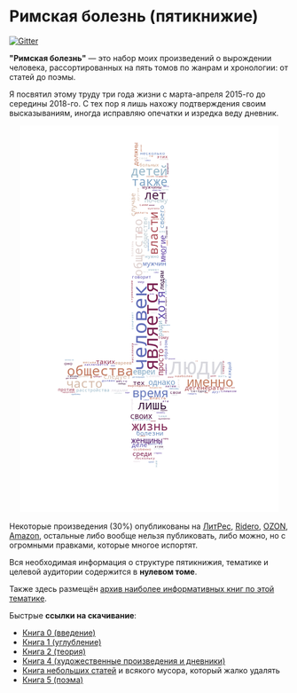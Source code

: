 # Римская болезнь (пятикнижие)

[![Gitter](https://badges.gitter.im/RomanDisease/community.svg)](https://gitter.im/RomanDisease/community?utm_source=badge&utm_medium=badge&utm_campaign=pr-badge)

**"Римская болезнь"** — это набор моих произведений о вырождении человека, рассортированных на пять томов по жанрам и хронологии: от статей до поэмы.

Я посвятил этому труду три года жизни с марта-апреля 2015-го до середины 2018-го. С тех пор я лишь нахожу подтверждения своим высказываниям, иногда исправляю опечатки и изредка веду дневник.

<p align="center">
  <img src="https://github.com/PasaOpasen/RomanDisease2/blob/master/Statistics/wordcloud/cloud.png" />
</p>


Некоторые произведения (30%) опубликованы на [ЛитРес](https://www.litres.ru/demetriy-paskal/), [Ridero](https://ridero.ru/books/catalog/?author=Деметрий+Паскаль), [OZON](https://www.ozon.ru/category/knigi-16500/?from_global=true&text=Деметрий+Паскаль), [Amazon](https://www.amazon.com/s?i=digital-text&rh=p_27%3AПаскаль+Деметрий&s=relevancerank&text=Паскаль+Деметрий&ref=dp_byline_sr_ebooks_1), остальные либо вообще нельзя публиковать, либо можно, но с огромными правками, которые многое испортят.

Вся необходимая информация о структуре пятикнижия, тематике и целевой аудитории содержится в **нулевом томе**.

Также здесь размещён [архив наиболее информативных книг по этой тематике](https://github.com/PasaOpasen/RomanDisease/tree/master/ДЕГЕНЕРАЛОГИЯ%20И%20СВЯЗАННОЕ%20С%20НЕЙ).

Быстрые **ссылки на скачивание**:
* [Книга 0 (введение)](https://github.com/PasaOpasen/RomanDisease/raw/master/0-%D0%A0%D0%B8%D0%BC%D1%81%D0%BA%D0%B0%D1%8F%20%D0%B1%D0%BE%D0%BB%D1%A3%D0%B7%D0%BD%D1%8C.%20%D0%9A%D0%9D%D0%98%D0%93%D0%90%20%D0%9D%D0%9E%D0%9B%D0%AC.pdf)
* [Книга 1 (углубление)](https://github.com/PasaOpasen/RomanDisease/raw/master/1-%D0%A0%D0%B8%D0%BC%D1%81%D0%BA%D0%B0%D1%8F%20%D0%B1%D0%BE%D0%BB%D1%A3%D0%B7%D0%BD%D1%8C.%20%D0%9A%D0%9D%D0%98%D0%93%D0%90%20%D0%9F%D0%95%D0%A0%D0%92%D0%90%D0%AF.pdf)
* [Книга 2 (теория)](https://github.com/PasaOpasen/RomanDisease/raw/master/2-%D0%A0%D0%B8%D0%BC%D1%81%D0%BA%D0%B0%D1%8F%20%D0%B1%D0%BE%D0%BB%D1%A3%D0%B7%D0%BD%D1%8C.%20%D0%9A%D0%9D%D0%98%D0%93%D0%90%20%D0%92%D0%A2%D0%9E%D0%A0%D0%90%D0%AF.pdf)
* [Книга 4 (художественные произведения и дневники)](https://github.com/PasaOpasen/RomanDisease/raw/master/4-%D0%A0%D0%B8%D0%BC%D1%81%D0%BA%D0%B0%D1%8F%20%D0%B1%D0%BE%D0%BB%D1%A3%D0%B7%D0%BD%D1%8C.%20%D0%A7%D0%95%D0%A2%D0%92%D0%81%D0%A0%D0%A2%D0%90%D0%AF%20%D0%9A%D0%9D%D0%98%D0%93%D0%90.pdf)
* [Книга небольших статей](https://github.com/PasaOpasen/RomanDisease/raw/master/5--%D0%A0%D0%B8%D0%BC%D1%81%D0%BA%D0%B0%D1%8F%20%D0%B1%D0%BE%D0%BB%D1%A3%D0%B7%D0%BD%D1%8C.%20%D0%9A%D0%9D%D0%98%D0%93%D0%90%20%D0%9C%D0%90%D0%A2%D0%95%D0%A0%D0%98%D0%90%D0%9B%D0%9E%D0%92.pdf) и всякого мусора, который жалко удалять
* [Книга 5 (поэма)](https://github.com/PasaOpasen/RomanDisease/raw/master/5-%D0%A0%D0%B8%D0%BC%D1%81%D0%BA%D0%B0%D1%8F%20%D0%B1%D0%BE%D0%BB%D1%A3%D0%B7%D0%BD%D1%8C.%20%D0%9F%D0%AF%D0%A2%D0%90%D0%AF%20%D0%9A%D0%9D%D0%98%D0%93%D0%90.pdf)

